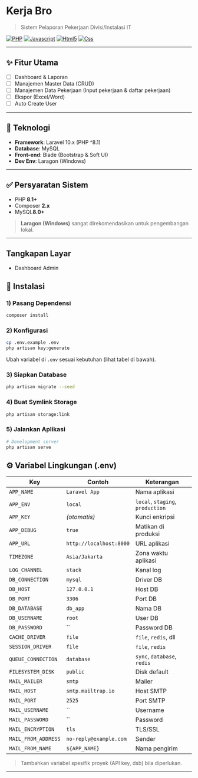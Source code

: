 # **Kerja Bro**
> Sistem Pelaporan Pekerjaan Divisi/Instalasi IT

[![PHP](https://img.shields.io/badge/PHP-777BB4?style=for-the-badge&logo=php&logoColor=white)](https://www.php.net/manual/en/index.php)
[![Javascript](https://img.shields.io/badge/JavaScript-323330?style=for-the-badge&logo=javascript&logoColor=F7DF1E)](https://developer.mozilla.org/en-US/docs/Learn/Getting_started_with_the_web/JavaScript_basics?retiredLocale=id)
[![Html5](https://img.shields.io/badge/HTML5-E34F26?style=for-the-badge&logo=html5&logoColor=white)](https://developer.mozilla.org/en-US/docs/Web/HTML)
[![Css](https://img.shields.io/badge/CSS3-1572B6?style=for-the-badge&logo=css3&logoColor=white)](https://developer.mozilla.org/en-US/docs/Web/CSS)

---

## ✨ Fitur Utama
- [ ] Dashboard & Laporan
- [ ] Manajemen Master Data (CRUD)
- [ ] Manajemen Data Pekerjaan (Input pekerjaan & daftar pekerjaan)
- [ ] Ekspor (Excel/Word)
- [ ] Auto Create User

---

## 🧰 Teknologi
- **Framework**: Laravel 10.x (PHP ^8.1)
- **Database**: MySQL
- **Front-end**: Blade (Bootstrap & Soft UI)
- **Dev Env**: Laragon (Windows)

---

## ✅ Persyaratan Sistem
- PHP **8.1+**
- Composer **2.x**
- MySQL**8.0+**

> **Laragon (Windows)** sangat direkomendasikan untuk pengembangan lokal.

---

## Tangkapan Layar
- Dashboard Admin


## 🚀 Instalasi


### 1) Pasang Dependensi
```bash
composer install
```

### 2) Konfigurasi
```bash
cp .env.example .env
php artisan key:generate
```
Ubah variabel di `.env` sesuai kebutuhan (lihat tabel di bawah).

### 3) Siapkan Database
```bash
php artisan migrate --seed
```

### 4) Buat Symlink Storage
```bash
php artisan storage:link
```

### 5) Jalankan Aplikasi
```bash
# Development server
php artisan serve

```


## ⚙️ Variabel Lingkungan (.env)

| Key | Contoh | Keterangan |
|---|---|---|
| `APP_NAME` | `Laravel App` | Nama aplikasi |
| `APP_ENV` | `local` | `local`, `staging`, `production` |
| `APP_KEY` | _(otomatis)_ | Kunci enkripsi |
| `APP_DEBUG` | `true` | Matikan di produksi |
| `APP_URL` | `http://localhost:8000` | URL aplikasi |
| `TIMEZONE` | `Asia/Jakarta` | Zona waktu aplikasi |
| `LOG_CHANNEL` | `stack` | Kanal log |
| `DB_CONNECTION` | `mysql` | Driver DB |
| `DB_HOST` | `127.0.0.1` | Host DB |
| `DB_PORT` | `3306` | Port DB |
| `DB_DATABASE` | `db_app` | Nama DB |
| `DB_USERNAME` | `root` | User DB |
| `DB_PASSWORD` | `` | Password DB |
| `CACHE_DRIVER` | `file` | `file`, `redis`, dll |
| `SESSION_DRIVER` | `file` | `file`, `redis` |
| `QUEUE_CONNECTION` | `database` | `sync`, `database`, `redis` |
| `FILESYSTEM_DISK` | `public` | Disk default |
| `MAIL_MAILER` | `smtp` | Mailer |
| `MAIL_HOST` | `smtp.mailtrap.io` | Host SMTP |
| `MAIL_PORT` | `2525` | Port SMTP |
| `MAIL_USERNAME` | `` | Username |
| `MAIL_PASSWORD` | `` | Password |
| `MAIL_ENCRYPTION` | `tls` | TLS/SSL |
| `MAIL_FROM_ADDRESS` | `no-reply@example.com` | Sender |
| `MAIL_FROM_NAME` | `${APP_NAME}` | Nama pengirim |

> Tambahkan variabel spesifik proyek (API key, dsb) bila diperlukan.

---
